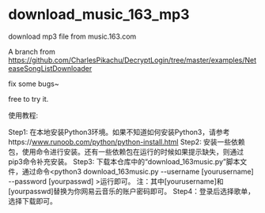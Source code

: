 # download_music_163_mp3
download mp3 file from music.163.com

A branch from https://github.com/CharlesPikachu/DecryptLogin/tree/master/examples/NeteaseSongListDownloader

fix some bugs~

free to try it.

使用教程:

Step1: 在本地安装Python3环境。如果不知道如何安装Python3，请参考https://www.runoob.com/python/python-install.html
Step2: 安装一些依赖包，使用命令<pip3 install DecryptLogin>进行安装。还有一些依赖包在运行的时候如果提示缺失，则通过pip3命令补充安装。
Step3: 下载本仓库中的“download_163music.py”脚本文件，通过命令<python3 download_163music.py --username [yourusername] --password [yourpasswd] >运行即可。
  注：其中[yourusername]和[yourpasswd]替换为你网易云音乐的账户密码即可。
Step4：登录后选择歌单，选择下载即可。
